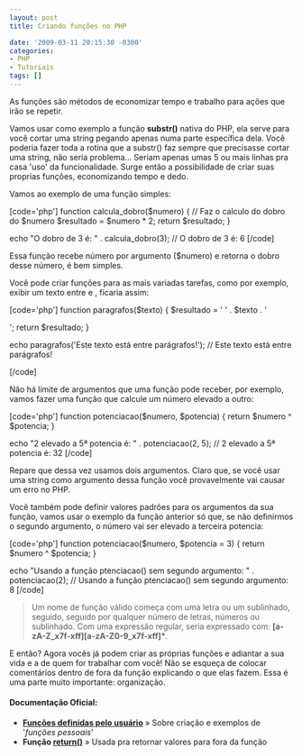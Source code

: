 ```yaml
---
layout: post
title: Criando funções no PHP

date: '2009-03-11 20:15:30 -0300'
categories:
- PHP
- Tutoriais
tags: []
---
```

As funções são métodos de economizar tempo e trabalho para ações que irão se repetir.

Vamos usar como exemplo a função <strong>substr()</strong> nativa do PHP, ela serve para você cortar uma string pegando apenas numa parte específica dela. Você poderia fazer toda a rotina que a substr() faz sempre que precisasse cortar uma string, não seria problema... Seriam apenas umas 5 ou mais linhas pra casa 'uso' da funcionalidade. Surge então a possibilidade de criar suas proprias funções, economizando tempo e dedo.

Vamos ao exemplo de uma função simples:


[code='php']
function calcula_dobro($numero) {
    // Faz o calculo do dobro do $numero
    $resultado = $numero * 2;
    return $resultado;
}

echo "O dobro de 3 é: " . calcula_dobro(3);
// O dobro de 3 é: 6
[/code]

Essa função recebe número por argumento ($numero) e retorna o dobro desse número, é bem simples.

Você pode criar funções para as mais variadas tarefas, como por exemplo, exibir um texto entre  e
, ficaria assim:


[code='php']
function paragrafos($texto) {
    $resultado = '
' . $texto . '

';
    return $resultado;
}

echo paragrafos('Este texto está entre parágrafos!');
//
Este texto está entre parágrafos!

[/code]

Não há limite de argumentos que uma função pode receber, por exemplo, vamos fazer uma função que calcule um número elevado a outro:


[code='php']
function potenciacao($numero, $potencia) {
    return $numero ^ $potencia;
}

echo "2 elevado a 5ª potencia é: " . potenciacao(2, 5);
// 2 elevado a 5ª potencia é: 32
[/code]

Repare que dessa vez usamos dois argumentos. Claro que, se você usar uma string como argumento dessa função você provavelmente vai causar um erro no PHP.

Você também pode definir valores padrões para os argumentos da sua função, vamos usar o exemplo da função anterior só que, se não definirmos o segundo argumento, o número vai ser elevado a terceira potencia:


[code='php']
function potenciacao($numero, $potencia = 3) {
    return $numero ^ $potencia;
}

echo "Usando a função ptenciacao() sem segundo argumento: " . potenciacao(2);
// Usando a função ptenciacao() sem segundo argumento: 8
[/code]

<blockquote>Um nome de função válido começa com uma letra ou um sublinhado, seguido, seguido por qualquer número de letras, números ou sublinhado. Com uma expressão regular, seria expressado com: <strong>[a-zA-Z_x7f-xff][a-zA-Z0-9_x7f-xff]*</strong>.
</blockquote>
E então? Agora vocês já podem criar as próprias funções e adiantar a sua vida e a de quem for trabalhar com você! Não se esqueça de colocar comentários dentro de fora da função explicando o que elas fazem. Essa é uma parte muito importante: organização.

<h4>Documentação Oficial:</h4>
<ul>
<li><strong><a href="http://www.php.net/manual/pt_BR/functions.user-defined.php" target="_blank">Funções definidas pelo usuário</a></strong> » Sobre criação e exemplos de '<em>funções pessoais</em>'</li>
<li><strong>Função <a href="http://www.php.net/manual/pt_BR/function.return.php" target="_blank">return()</a></strong> » Usada pra retornar valores para fora da função</li>
</ul>
